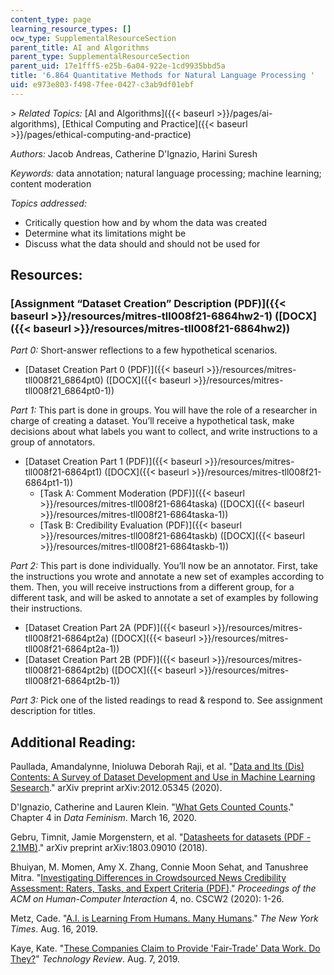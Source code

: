 ```yaml
---
content_type: page
learning_resource_types: []
ocw_type: SupplementalResourceSection
parent_title: AI and Algorithms
parent_type: SupplementalResourceSection
parent_uid: 17e1fff5-e25b-6a04-922e-1cd9935bbd5a
title: '6.864 Quantitative Methods for Natural Language Processing '
uid: e973e803-f498-7fee-0427-c3ab9df01ebf
---
```


_\> Related Topics:_ [AI and Algorithms]({{< baseurl >}}/pages/ai-algorithms), [Ethical Computing and Practice]({{< baseurl >}}/pages/ethical-computing-and-practice)

_Authors:_ Jacob Andreas, Catherine D'Ignazio, Harini Suresh

_Keywords:_ data annotation; natural language processing; machine learning; content moderation

_Topics addressed:_

*   Critically question how and by whom the data was created
*   Determine what its limitations might be
*   Discuss what the data should and should not be used for

Resources:
----------

### [Assignment “Dataset Creation” Description (PDF)]({{< baseurl >}}/resources/mitres-tll008f21-6864hw2-1) ([DOCX]({{< baseurl >}}/resources/mitres-tll008f21-6864hw2))

_Part 0:_ Short-answer reflections to a few hypothetical scenarios.

*   [Dataset Creation Part 0 (PDF)]({{< baseurl >}}/resources/mitres-tll008f21_6864pt0) ([DOCX]({{< baseurl >}}/resources/mitres-tll008f21_6864pt0-1)) 

_Part 1:_ This part is done in groups. You will have the role of a researcher in charge of creating a dataset. You’ll receive a hypothetical task, make decisions about what labels you want to collect, and write instructions to a group of annotators.

*   [Dataset Creation Part 1 (PDF)]({{< baseurl >}}/resources/mitres-tll008f21-6864pt1) ([DOCX]({{< baseurl >}}/resources/mitres-tll008f21-6864pt1-1))
    *   [Task A: Comment Moderation (PDF)]({{< baseurl >}}/resources/mitres-tll008f21-6864taska) ([DOCX]({{< baseurl >}}/resources/mitres-tll008f21-6864taska-1))
    *   [Task B: Credibility Evaluation (PDF)]({{< baseurl >}}/resources/mitres-tll008f21-6864taskb) ([DOCX]({{< baseurl >}}/resources/mitres-tll008f21-6864taskb-1))

_Part 2:_ This part is done individually. You’ll now be an annotator. First, take the instructions you wrote and annotate a new set of examples according to them. Then, you will receive instructions from a different group, for a different task, and will be asked to annotate a set of examples by following their instructions.

*   [Dataset Creation Part 2A (PDF)]({{< baseurl >}}/resources/mitres-tll008f21-6864pt2a) ([DOCX]({{< baseurl >}}/resources/mitres-tll008f21-6864pt2a-1))
*   [Dataset Creation Part 2B (PDF)]({{< baseurl >}}/resources/mitres-tll008f21-6864pt2b) ([DOCX]({{< baseurl >}}/resources/mitres-tll008f21-6864pt2b-1))

_Part 3:_ Pick one of the listed readings to read & respond to. See assignment description for titles.

Additional Reading:
-------------------

Paullada, Amandalynne, Inioluwa Deborah Raji, et al. "[Data and Its (Dis) Contents: A Survey of Dataset Development and Use in Machine Learning Sesearch](https://arxiv.org/abs/2012.05345)." arXiv preprint arXiv:2012.05345 (2020).

D'Ignazio, Catherine and Lauren Klein. "[What Gets Counted Counts](https://data-feminism.mitpress.mit.edu/pub/h1w0nbqp/release/3)." Chapter 4 in _Data Feminism_. March 16, 2020. 

Gebru, Timnit, Jamie Morgenstern, et al. "[Datasheets for datasets (PDF - 2.1MB)](https://arxiv.org/pdf/1803.09010.pdf)." arXiv preprint arXiv:1803.09010 (2018).

Bhuiyan, M. Momen, Amy X. Zhang, Connie Moon Sehat, and Tanushree Mitra. "[Investigating Differences in Crowdsourced News Credibility Assessment: Raters, Tasks, and Expert Criteria (PDF)](https://assets.ctfassets.net/tlowcqj4pb76/3TXIYQf54lxMF8ylLqyPuE/ad0222fd424eac7d1764a404a68f9212/Investigating_Differences_in_Crowdsourced_News_Credibility_Assessment_Raters_Tasks_and_Expert_Criteria.pdf)." _Proceedings of the ACM on Human-Computer Interaction_ 4, no. CSCW2 (2020): 1-26.

Metz, Cade. "[A.I. is Learning From Humans. Many Humans](https://www.nytimes.com/2019/08/16/technology/ai-humans.html)." _The New York Times_. Aug. 16, 2019.

Kaye, Kate. "[These Companies Claim to Provide 'Fair-Trade' Data Work. Do They?](https://www.technologyreview.com/2019/08/07/133845/cloudfactory-ddd-samasource-imerit-impact-sourcing-companies-for-data-annotation/)" _Technology Review_. Aug. 7, 2019.